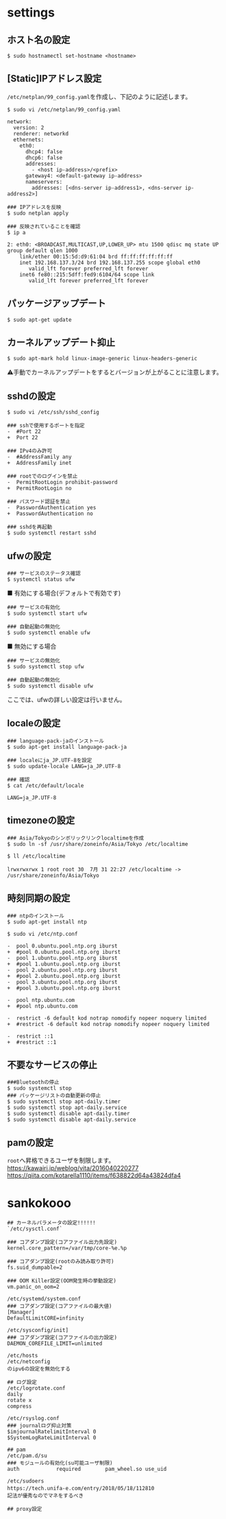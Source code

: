 # settings
## ホスト名の設定
```
$ sudo hostnamectl set-hostname <hostname>
```
## [Static]IPアドレス設定
`/etc/netplan/99_config.yaml`を作成し、下記のように記述します。
```
$ sudo vi /etc/netplan/99_config.yaml
```
```
network:
  version: 2
  renderer: networkd
  ethernets:
    eth0:
      dhcp4: false
      dhcp6: false
      addresses:
        - <host ip-address>/<prefix>
      gateway4: <default-gateway ip-address>
      nameservers:
        addresses: [<dns-server ip-address1>, <dns-server ip-address2>]
```
```
### IPアドレスを反映
$ sudo netplan apply
```
```
### 反映されていることを確認
$ ip a
```
```
2: eth0: <BROADCAST,MULTICAST,UP,LOWER_UP> mtu 1500 qdisc mq state UP group default qlen 1000
    link/ether 00:15:5d:d9:61:04 brd ff:ff:ff:ff:ff:ff
    inet 192.168.137.3/24 brd 192.168.137.255 scope global eth0
       valid_lft forever preferred_lft forever
    inet6 fe80::215:5dff:fed9:6104/64 scope link
       valid_lft forever preferred_lft forever
```
## パッケージアップデート
```
$ sudo apt-get update
```
## カーネルアップデート抑止
```
$ sudo apt-mark hold linux-image-generic linux-headers-generic
```
:warning:手動でカーネルアップデートをするとバージョンが上がることに注意します。
## sshdの設定
```
$ sudo vi /etc/ssh/sshd_config
```
```
### sshで使用するポートを指定
-  #Port 22
+  Port 22
```
```
### IPv4のみ許可
-  #AddressFamily any
+  AddressFamily inet
```
```
### rootでのログインを禁止
-  PermitRootLogin prohibit-password
+  PermitRootLogin no
```
```
### パスワード認証を禁止
-  PasswordAuthentication yes
+  PasswordAuthentication no
```
```
### sshdを再起動
$ sudo systemctl restart sshd
```
## ufwの設定
```
### サービスのステータス確認
$ systemctl status ufw
```
■ 有効にする場合(デフォルトで有効です)
```
### サービスの有効化
$ sudo systemctl start ufw

### 自動起動の無効化
$ sudo systemctl enable ufw
```
■ 無効にする場合
```
### サービスの無効化
$ sudo systemctl stop ufw

### 自動起動の無効化
$ sudo systemctl disable ufw
```
ここでは、ufwの詳しい設定は行いません。
## localeの設定
```
### language-pack-jaのインストール
$ sudo apt-get install language-pack-ja
```
```
### localeにja_JP.UTF-8を設定
$ sudo update-locale LANG=ja_JP.UTF-8
```
```
### 確認
$ cat /etc/default/locale
```
```
LANG=ja_JP.UTF-8
```
## timezoneの設定
```
### Asia/Tokyoのシンボリックリンクlocaltimeを作成
$ sudo ln -sf /usr/share/zoneinfo/Asia/Tokyo /etc/localtime
```
```
$ ll /etc/localtime
```
```
lrwxrwxrwx 1 root root 30  7月 31 22:27 /etc/localtime -> /usr/share/zoneinfo/Asia/Tokyo
```
## 時刻同期の設定
```
### ntpのインストール
$ sudo apt-get install ntp
```
```
$ sudo vi /etc/ntp.conf
```
```
-  pool 0.ubuntu.pool.ntp.org iburst
+  #pool 0.ubuntu.pool.ntp.org iburst
-  pool 1.ubuntu.pool.ntp.org iburst
+  #pool 1.ubuntu.pool.ntp.org iburst
-  pool 2.ubuntu.pool.ntp.org iburst
+  #pool 2.ubuntu.pool.ntp.org iburst
-  pool 3.ubuntu.pool.ntp.org iburst
+  #pool 3.ubuntu.pool.ntp.org iburst
```
```
-  pool ntp.ubuntu.com
+  #pool ntp.ubuntu.com
```
```
-  restrict -6 default kod notrap nomodify nopeer noquery limited
+  #restrict -6 default kod notrap nomodify nopeer noquery limited
```
```
-  restrict ::1
+  #restrict ::1
```
## 不要なサービスの停止
```
###Bluetoothの停止
$ sudo systemctl stop 
### パッケージリストの自動更新の停止
$ sudo systemctl stop apt-daily.timer
$ sudo systemctl stop apt-daily.service
$ sudo systemctl disable apt-daily.timer
$ sudo systemctl disable apt-daily.service
```
## pamの設定
`root`へ昇格できるユーザを制限します。
https://kawairi.jp/weblog/vita/2016040220277  
https://qiita.com/kotarella1110/items/f638822d64a43824dfa4
# sankokooo
```
## カーネルパラメータの設定!!!!!!
`/etc/sysctl.conf`
```
```
### コアダンプ設定(コアファイル出力先設定)
kernel.core_pattern=/var/tmp/core-%e.%p

### コアダンプ設定(rootのみ読み取り許可)
fs.suid_dumpable=2

### OOM Killer設定(OOM発生時の挙動設定)
vm.panic_on_oom=2
```
```
/etc/systemd/system.conf
### コアダンプ設定(コアファイルの最大値)
[Manager]
DefaultLimitCORE=infinity
```
```
/etc/sysconfig/init]
### コアダンプ設定(コアファイルの出力設定)
DAEMON_COREFILE_LIMIT=unlimited

/etc/hosts
/etc/netconfig
のipv6の設定を無効化する

## ログ設定
/etc/logrotate.conf
daily
rotate x
compress

/etc/rsyslog.conf
### journalログ抑止対策
$imjournalRatelimitInterval 0
$SystemLogRateLimitInterval 0

## pam
/etc/pam.d/su
### モジュールの有効化(su可能ユーザ制限)
auth            required        pam_wheel.so use_uid

/etc/sudoers
https://tech.unifa-e.com/entry/2018/05/18/112810　　
記法が優秀なのでマネをするべき

## proxy設定
```
